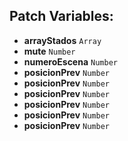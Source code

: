 ## Patch Variables:

* __arrayStados__ ```Array```
* __mute__ ```Number```
* __numeroEscena__ ```Number```
* __posicionPrev__ ```Number```
* __posicionPrev__ ```Number```
* __posicionPrev__ ```Number```
* __posicionPrev__ ```Number```
* __posicionPrev__ ```Number```
* __posicionPrev__ ```Number```

